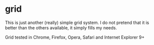 grid
====

This is just another (really) simple grid system. I do not pretend that it is better than the others available, it simply fills my needs.

Grid tested in Chrome, Firefox, Opera, Safari and Internet Explorer 9+
